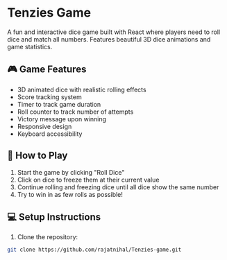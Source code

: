 # Tenzies Game

A fun and interactive dice game built with React where players need to roll dice and match all numbers. Features beautiful 3D dice animations and game statistics.

## 🎮 Game Features

- 3D animated dice with realistic rolling effects
- Score tracking system
- Timer to track game duration
- Roll counter to track number of attempts
- Victory message upon winning
- Responsive design
- Keyboard accessibility

## 🎲 How to Play

1. Start the game by clicking "Roll Dice"
2. Click on dice to freeze them at their current value
3. Continue rolling and freezing dice until all dice show the same number
4. Try to win in as few rolls as possible!

## 💻 Setup Instructions

1. Clone the repository:
```bash
git clone https://github.com/rajatnihal/Tenzies-game.git
